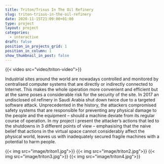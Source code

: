 ```yaml
---
title: Triton/Trisus In The Oil Refinery
slug: triton-trisus-in-the-oil-refinery
date: 2020-11-15T21:09:00+01:00
type: project
layout: project
categories:
  - interactive
draft: false
position_in_projects_grid: 1
position_in_column: 1
show_thumbnail_in_post: false
---
```

{{< video src="video/triton-video">}}

Industrial sites around the world are nowadays controlled and monitored by centralised computer systems that are directly or indirectly connected to Internet. This makes the whole operation more convenient and efficient but at the same poses a considerable risk for the security of the site. In 2017 an undisclosed oil refinery in Saudi Arabia shut down twice due to a targeted software attack. Unprecedented in the history, the attackers compromised safety systems that are responsible for preventing any physical damage to the people and the equipment – should a machine deviate from its regular course of operation. In my project i present the attacker’s actions that led to the shutdowns in 3 different points of view – emphasising that the naive belief that actions in the virtual space cannot considerably affect the physical world, leaves us with inadequately secured fragile machines with a potential to harm people.


{{< img src="image/triton1.jpg">}}
{{< img src="image/triton2.jpg">}}
{{< img src="image/triton3.jpg">}}
{{< img src="image/triton4.jpg">}}


